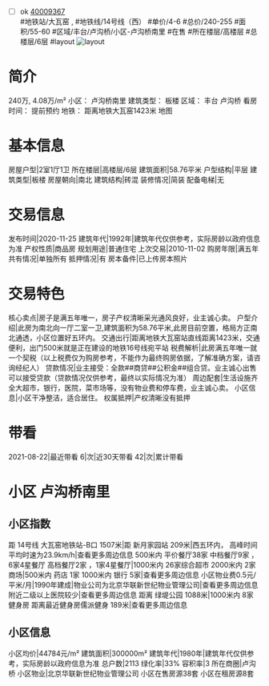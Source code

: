 - [ ] ok [40009367](https://bj.5i5j.com/ershoufang/40009367.html)  
 #地铁站/大瓦窑 ,  #地铁线/14号线（西）
#单价/4-6 #总价/240-255 #面积/55-60   #区域/丰台/卢沟桥/小区-卢沟桥南里 #在售 #所在楼层/高楼层 #总楼层/6层 #layout 
![layout](http://image2a.5i5j.com/scm/HOUSE_CUSTOMER/542aa5250a694c31986dd2bc891ae533.jpg_P5.jpg) 
# 简介 
 240万,  4.08万/m² 
小区： 卢沟桥南里
建筑类型： 板楼
区域： 丰台 卢沟桥
看房时间： 提前预约
地铁： 距离地铁大瓦窑1423米 地图
# 基本信息 
 房屋户型|2室1厅1卫
所在楼层|高楼层/6层
建筑面积|58.76平米
户型结构|平层
建筑类型|板楼
房屋朝向|南北
建筑结构|砖混
装修情况|简装
配备电梯|无
# 交易信息 
 发布时间|2020-11-25
建筑年代|1992年|建筑年代仅供参考，实际房龄以政府信息为准
产权性质|商品房
规划用途|普通住宅
上次交易|2010-11-02
购房年限|满五年
共有情况|单独所有
抵押情况|有
房本备件|已上传房本照片
# 交易特色 
 核心卖点|房子是满五年唯一，房子产权清晰采光通风良好，业主诚心卖。
户型介绍|此房为南北向一厅二室一卫,建筑面积为58.76平米,此房目前空置，格局方正南北通透，小区位置好五环内。
交通出行|距离地铁大瓦窑站直线距离1423米，交通便利，出门500米就是正在建设的地铁16号线宛平站
税费解析|此房满五年唯一就一个契税（以上税费仅为购房参考，不能作为最终购房依据，了解准确方案，请咨询经纪人）
贷款情况|业主接受：全款##商贷##公积金##组合贷。业主诚心出售可以接受贷款（贷款情况仅供参考，最终以实际情况为准）
周边配套|生活设施齐全大超市，银行，医院，菜市场等，没有物业费和停车费，业主诚心卖。
小区信息|小区干净整洁，适合居住。
权属抵押|产权清晰没有抵押
# 带看 
 2021-08-22|最近带看	 6|次|近30天带看	 42|次|累计带看
# 小区 卢沟桥南里
## 小区指数 
 距 14号线 大瓦窑地铁站-B口 1507米|距 新月家园站 209米|西五环内， 高峰时间平均时速为23.9km/h|查看更多周边信息
500米内 平价餐厅38家
中档餐厅9家 ，6家4星餐厅
高档餐厅2家 ，1家4星餐厅|1000米内 26家综合超市
2000米内 2家商场|500米内 药店 1家
1000米内 银行 5家|查看更多周边信息
小区物业费0.5元/平米/月|1990年建成|物业公司为北京华联新世纪物业管理公司|查看更多周边信息
附近二级以上医院较少|查看更多周边信息
距离 绿堤公园 1088米|1000米内 8家 健身房
距离最近健身房儒派健身 189米|查看更多周边信息
## 小区信息 
 小区均价|44784元/m²
建筑面积|300000m²
建筑年代|1980年|建筑年代仅供参考，实际房龄以政府信息为准
总户数|2113
绿化率|33%
容积率|3
所在商圈|卢沟桥
小区物业|北京华联新世纪物业管理公司
小区在售房源38套
小区在租房源8套
